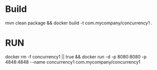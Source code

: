 # Build
mvn clean package && docker build -t com.mycompany/concurrency1 .

# RUN

docker rm -f concurrency1 || true && docker run -d -p 8080:8080 -p 4848:4848 --name concurrency1 com.mycompany/concurrency1 